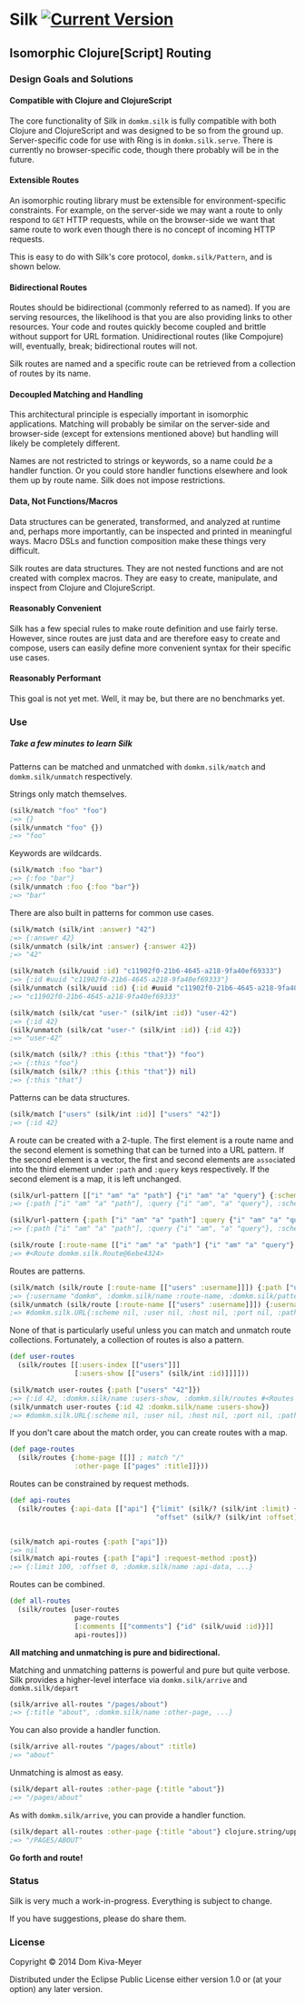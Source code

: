 # Silk  [![Current Version](https://clojars.org/com.domkm/silk/latest-version.svg)](https://clojars.org/com.domkm/silk)

## Isomorphic Clojure[Script] Routing

### Design Goals and Solutions

#### Compatible with Clojure and ClojureScript

The core functionality of Silk in `domkm.silk` is fully compatible with both Clojure and ClojureScript and was designed to be so from the ground up.
Server-specific code for use with Ring is in `domkm.silk.serve`.
There is currently no browser-specific code, though there probably will be in the future.

#### Extensible Routes

An isomorphic routing library must be extensible for environment-specific constraints.
For example, on the server-side we may want a route to only respond to `GET` HTTP requests, while on the browser-side we want that same route to work even though there is no concept of incoming HTTP requests.

This is easy to do with Silk's core protocol, `domkm.silk/Pattern`, and is shown below.

#### Bidirectional Routes

Routes should be bidirectional (commonly referred to as named). If you are serving resources, the likelihood is that you are also providing links to other resources.
Your code and routes quickly become coupled and brittle without support for URL formation.
Unidirectional routes (like Compojure) will, eventually, break; bidirectional routes will not.

Silk routes are named and a specific route can be retrieved from a collection of routes by its name.

#### Decoupled Matching and Handling

This architectural principle is especially important in isomorphic applications.
Matching will probably be similar on the server-side and browser-side (except for extensions mentioned above) but handling will likely be completely different.

Names are not restricted to strings or keywords, so a name could *be* a handler function.
Or you could store handler functions elsewhere and look them up by route name.
Silk does not impose restrictions.

#### Data, Not Functions/Macros

Data structures can be generated, transformed, and analyzed at runtime and, perhaps more importantly, can be inspected and printed in meaningful ways.
Macro DSLs and function composition make these things very difficult.

Silk routes are data structures.
They are not nested functions and are not created with complex macros.
They are easy to create, manipulate, and inspect from Clojure and ClojureScript.

#### Reasonably Convenient

Silk has a few special rules to make route definition and use fairly terse.
However, since routes are just data and are therefore easy to create and compose, users can easily define more convenient syntax for their specific use cases.

#### Reasonably Performant

This goal is not yet met. Well, it may be, but there are no benchmarks yet.

### Use

##### Take a few minutes to learn Silk

Patterns can be matched and unmatched with `domkm.silk/match` and `domkm.silk/unmatch` respectively.

Strings only match themselves.

```clojure
(silk/match "foo" "foo")
;=> {}
(silk/unmatch "foo" {})
;=> "foo"
```

Keywords are wildcards.

```clojure
(silk/match :foo "bar")
;=> {:foo "bar"}
(silk/unmatch :foo {:foo "bar"})
;=> "bar"
```

There are also built in patterns for common use cases.

```clojure
(silk/match (silk/int :answer) "42")
;=> {:answer 42}
(silk/unmatch (silk/int :answer) {:answer 42})
;=> "42"

(silk/match (silk/uuid :id) "c11902f0-21b6-4645-a218-9fa40ef69333")
;=> {:id #uuid "c11902f0-21b6-4645-a218-9fa40ef69333"}
(silk/unmatch (silk/uuid :id) {:id #uuid "c11902f0-21b6-4645-a218-9fa40ef69333"})
;=> "c11902f0-21b6-4645-a218-9fa40ef69333"

(silk/match (silk/cat "user-" (silk/int :id)) "user-42")
;=> {:id 42}
(silk/unmatch (silk/cat "user-" (silk/int :id)) {:id 42})
;=> "user-42"

(silk/match (silk/? :this {:this "that"}) "foo")
;=> {:this "foo"}
(silk/match (silk/? :this {:this "that"}) nil)
;=> {:this "that"}
```

Patterns can be data structures.

```clojure
(silk/match ["users" (silk/int :id)] ["users" "42"])
;=> {:id 42}
```
A route can be created with a 2-tuple. The first element is a route name and the second element is something that can be turned into a URL pattern.
If the second element is a vector, the first and second elements are `assoc`iated into the third element under `:path` and `:query` keys respectively.
If the second element is a map, it is left unchanged.

```clojure
(silk/url-pattern [["i" "am" "a" "path"] {"i" "am" "a" "query"} {:scheme "https"}])
;=> {:path ["i" "am" "a" "path"], :query {"i" "am", "a" "query"}, :scheme "https"}

(silk/url-pattern {:path ["i" "am" "a" "path"] :query {"i" "am" "a" "query"} :scheme "https"})
;=> {:path ["i" "am" "a" "path"], :query {"i" "am", "a" "query"}, :scheme "https"}

(silk/route [:route-name [["i" "am" "a" "path"] {"i" "am" "a" "query"} {:scheme "https"}]])
;=> #<Route domkm.silk.Route@6ebe4324>
```

Routes are patterns.

```clojure
(silk/match (silk/route [:route-name [["users" :username]]]) {:path ["users" "domkm"]})
;=> {:username "domkm", :domkm.silk/name :route-name, :domkm.silk/pattern {:path ["users" :username]}}
(silk/unmatch (silk/route [:route-name [["users" :username]]]) {:username "domkm"})
;=> #domkm.silk.URL{:scheme nil, :user nil, :host nil, :port nil, :path ["users" "domkm"], :query nil, :fragment nil}
```

None of that is particularly useful unless you can match and unmatch route collections. Fortunately, a collection of routes is also a pattern.

```clojure
(def user-routes
  (silk/routes [[:users-index [["users"]]]
                [:users-show [["users" (silk/int :id)]]]]))

(silk/match user-routes {:path ["users" "42"]})
;=> {:id 42, :domkm.silk/name :users-show, :domkm.silk/routes #<Routes domkm.silk.Routes@c6f8bbc>, ...}
(silk/unmatch user-routes {:id 42 :domkm.silk/name :users-show})
;=> #domkm.silk.URL{:scheme nil, :user nil, :host nil, :port nil, :path ["users" "42"], :query nil, :fragment nil}
```

If you don't care about the match order, you can create routes with a map.

```clojure
(def page-routes
  (silk/routes {:home-page [[]] ; match "/"
                :other-page [["pages" :title]]}))
```

Routes can be constrained by request methods.

```clojure
(def api-routes
  (silk/routes {:api-data [["api"] {"limit" (silk/? (silk/int :limit) {:limit 100})
                                    "offset" (silk/? (silk/int :offset) {:offset 0})} (serve/POST)]}))


(silk/match api-routes {:path ["api"]})
;=> nil
(silk/match api-routes {:path ["api"] :request-method :post})
;=> {:limit 100, :offset 0, :domkm.silk/name :api-data, ...}
```

Routes can be combined.

```clojure
(def all-routes
  (silk/routes [user-routes
                page-routes
                [:comments [["comments"] {"id" (silk/uuid :id)}]]
                api-routes]))
```

__All matching and unmatching is pure and bidirectional.__

Matching and unmatching patterns is powerful and pure but quite verbose.
Silk provides a higher-level interface via `domkm.silk/arrive` and `domkm.silk/depart`

```clojure
(silk/arrive all-routes "/pages/about")
;=> {:title "about", :domkm.silk/name :other-page, ...}
```

You can also provide a handler function.

```clojure
(silk/arrive all-routes "/pages/about" :title)
;=> "about"
```

Unmatching is almost as easy.

```clojure
(silk/depart all-routes :other-page {:title "about"})
;=> "/pages/about"
```

As with `domkm.silk/arrive`, you can provide a handler function.

```clojure
(silk/depart all-routes :other-page {:title "about"} clojure.string/upper-case)
;=> "/PAGES/ABOUT"
```

__Go forth and route!__

### Status

Silk is very much a work-in-progress. Everything is subject to change.

If you have suggestions, please do share them.

### License

Copyright &copy; 2014 Dom Kiva-Meyer

Distributed under the Eclipse Public License either version 1.0 or (at your option) any later version.
